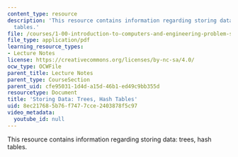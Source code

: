 ```yaml
---
content_type: resource
description: 'This resource contains information regarding storing data: trees, hash
  tables.'
file: /courses/1-00-introduction-to-computers-and-engineering-problem-solving-spring-2012/8ec217685b76f7477cce2403878f5c97_MIT1_00S12_Lec_37.pdf
file_type: application/pdf
learning_resource_types:
- Lecture Notes
license: https://creativecommons.org/licenses/by-nc-sa/4.0/
ocw_type: OCWFile
parent_title: Lecture Notes
parent_type: CourseSection
parent_uid: cfe95031-1d4d-a15d-46b1-ed49c9bb355d
resourcetype: Document
title: 'Storing Data: Trees, Hash Tables'
uid: 8ec21768-5b76-f747-7cce-2403878f5c97
video_metadata:
  youtube_id: null
---
```

This resource contains information regarding storing data: trees, hash tables.